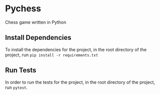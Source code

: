 # Pychess
Chess game written in Python

## Install Dependencies
To install the dependencies for the project, in the root directory of the project, run `pip install -r requirements.txt`

## Run Tests
In order to run the tests for the project, in the root directory of the project, run `pytest`.